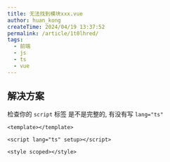 ```yaml
---
title: 无法找到模块xxx.vue
author: huan_kong
createTime: 2024/04/19 13:37:52
permalink: /article/1t0lhred/
tags:
  - 前端
  - js
  - ts
  - vue
---
```


## 解决方案

检查你的 `script` 标签 是不是完整的, 有没有写 `lang="ts"`

``` vue
<template></template>

<script lang="ts" setup></script>

<style scoped></style>
```
